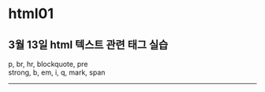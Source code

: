 # html01
<h2>3월 13일 html 텍스트 관련 태그 실습</h2>
p, br, hr, blockquote, pre <br>
strong, b, em, i, q, mark, span <br>

<hr>
